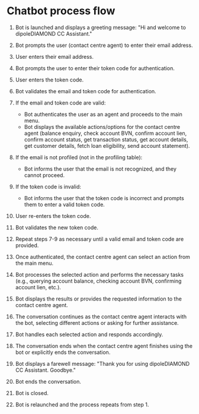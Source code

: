 # Chatbot process flow

1. Bot is launched and displays a greeting message: "Hi and welcome to dipoleDIAMOND CC Assistant."

2. Bot prompts the user (contact centre agent) to enter their email address.

3. User enters their email address.

4. Bot prompts the user to enter their token code for authentication.

5. User enters the token code.

6. Bot validates the email and token code for authentication.

7. If the email and token code are valid:
   - Bot authenticates the user as an agent and proceeds to the main menu.
   - Bot displays the available actions/options for the contact centre agent (balance enquiry, check account BVN, confirm account lien, confirm account status, get transaction status, get account details, get customer details, fetch loan eligibility, send account statement).

8. If the email is not profiled (not in the profiling table):
   - Bot informs the user that the email is not recognized, and they cannot proceed.

9. If the token code is invalid:
   - Bot informs the user that the token code is incorrect and prompts them to enter a valid token code.

10. User re-enters the token code.

11. Bot validates the new token code.

12. Repeat steps 7-9 as necessary until a valid email and token code are provided.

13. Once authenticated, the contact centre agent can select an action from the main menu.

14. Bot processes the selected action and performs the necessary tasks (e.g., querying account balance, checking account BVN, confirming account lien, etc.).

15. Bot displays the results or provides the requested information to the contact centre agent.

16. The conversation continues as the contact centre agent interacts with the bot, selecting different actions or asking for further assistance.

17. Bot handles each selected action and responds accordingly.

18. The conversation ends when the contact centre agent finishes using the bot or explicitly ends the conversation.

19. Bot displays a farewell message: "Thank you for using dipoleDIAMOND CC Assistant. Goodbye."

20. Bot ends the conversation.

21. Bot is closed.

22. Bot is relaunched and the process repeats from step 1.
